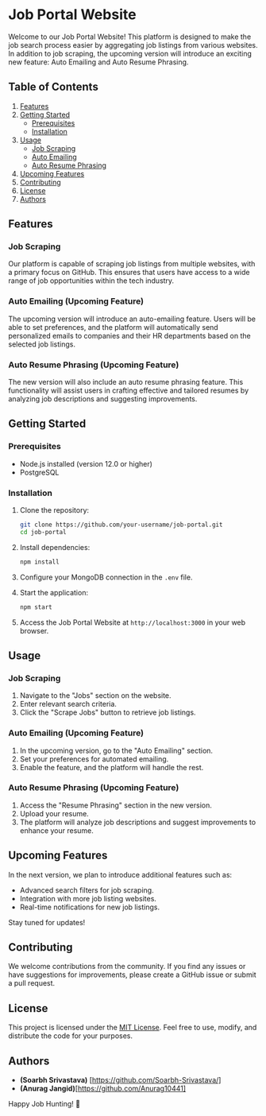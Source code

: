 # Job Portal Website

Welcome to our Job Portal Website! This platform is designed to make the job search process easier by aggregating job listings from various websites. In addition to job scraping, the upcoming version will introduce an exciting new feature: Auto Emailing and Auto Resume Phrasing.

## Table of Contents
1. [Features](#features)
2. [Getting Started](#getting-started)
    - [Prerequisites](#prerequisites)
    - [Installation](#installation)
3. [Usage](#usage)
    - [Job Scraping](#job-scraping)
    - [Auto Emailing](#auto-emailing)
    - [Auto Resume Phrasing](#auto-resume-phrasing)
4. [Upcoming Features](#upcoming-features)
5. [Contributing](#contributing)
6. [License](#license)
7. [Authors](#authors)

## Features

### Job Scraping
Our platform is capable of scraping job listings from multiple websites, with a primary focus on GitHub. This ensures that users have access to a wide range of job opportunities within the tech industry.

### Auto Emailing (Upcoming Feature)
The upcoming version will introduce an auto-emailing feature. Users will be able to set preferences, and the platform will automatically send personalized emails to companies and their HR departments based on the selected job listings.

### Auto Resume Phrasing (Upcoming Feature)
The new version will also include an auto resume phrasing feature. This functionality will assist users in crafting effective and tailored resumes by analyzing job descriptions and suggesting improvements.

## Getting Started

### Prerequisites
- Node.js installed (version 12.0 or higher)
- PostgreSQL

### Installation
1. Clone the repository:
    ```bash
    git clone https://github.com/your-username/job-portal.git
    cd job-portal
    ```

2. Install dependencies:
    ```bash
    npm install
    ```

3. Configure your MongoDB connection in the `.env` file.

4. Start the application:
    ```bash
    npm start
    ```

5. Access the Job Portal Website at `http://localhost:3000` in your web browser.

## Usage

### Job Scraping
1. Navigate to the "Jobs" section on the website.
2. Enter relevant search criteria.
3. Click the "Scrape Jobs" button to retrieve job listings.

### Auto Emailing (Upcoming Feature)
1. In the upcoming version, go to the "Auto Emailing" section.
2. Set your preferences for automated emailing.
3. Enable the feature, and the platform will handle the rest.

### Auto Resume Phrasing (Upcoming Feature)
1. Access the "Resume Phrasing" section in the new version.
2. Upload your resume.
3. The platform will analyze job descriptions and suggest improvements to enhance your resume.

## Upcoming Features

In the next version, we plan to introduce additional features such as:
- Advanced search filters for job scraping.
- Integration with more job listing websites.
- Real-time notifications for new job listings.

Stay tuned for updates!

## Contributing

We welcome contributions from the community. If you find any issues or have suggestions for improvements, please create a GitHub issue or submit a pull request.

## License

This project is licensed under the [MIT License](LICENSE.md). Feel free to use, modify, and distribute the code for your purposes.

## Authors

- **(Soarbh Srivastava)** [https://github.com/Soarbh-Srivastava/]
- **(Anurag Jangid)**[https://github.com/Anurag10441]

Happy Job Hunting! 🚀







